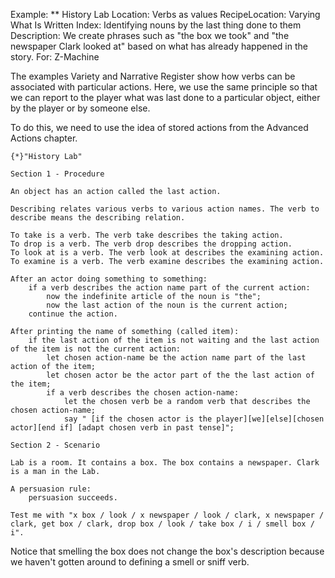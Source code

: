 Example: ** History Lab
Location: Verbs as values
RecipeLocation: Varying What Is Written
Index: Identifying nouns by the last thing done to them
Description: We create phrases such as "the box we took" and "the newspaper Clark looked at" based on what has already happened in the story.
For: Z-Machine

  
The examples Variety and Narrative Register show how verbs can be associated with particular actions. Here, we use the same principle so that we can report to the player what was last done to a particular object, either by the player or by someone else.

  
To do this, we need to use the idea of stored actions from the Advanced Actions chapter.

  

``` inform7
{*}"History Lab"

Section 1 - Procedure

An object has an action called the last action.

Describing relates various verbs to various action names. The verb to describe means the describing relation.

To take is a verb. The verb take describes the taking action.
To drop is a verb. The verb drop describes the dropping action.
To look at is a verb. The verb look at describes the examining action.
To examine is a verb. The verb examine describes the examining action.

After an actor doing something to something:
	if a verb describes the action name part of the current action:
		now the indefinite article of the noun is "the";
		now the last action of the noun is the current action;
	continue the action.

After printing the name of something (called item):
	if the last action of the item is not waiting and the last action of the item is not the current action:
		let chosen action-name be the action name part of the last action of the item;
		let chosen actor be the actor part of the the last action of the item;
		if a verb describes the chosen action-name:
			let the chosen verb be a random verb that describes the chosen action-name;
			say " [if the chosen actor is the player][we][else][chosen actor][end if] [adapt chosen verb in past tense]";

Section 2 - Scenario

Lab is a room. It contains a box. The box contains a newspaper. Clark is a man in the Lab.

A persuasion rule:
	persuasion succeeds.

Test me with "x box / look / x newspaper / look / clark, x newspaper / clark, get box / clark, drop box / look / take box / i / smell box / i".
```

  
Notice that smelling the box does not change the box's description because we haven't gotten around to defining a smell or sniff verb.


